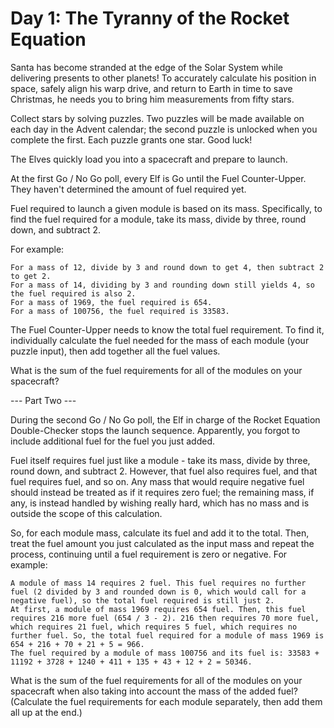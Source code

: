 # Day 1: The Tyranny of the Rocket Equation

Santa has become stranded at the edge of the Solar System while delivering 
presents to other planets! To accurately calculate his position in space, safely
align his warp drive, and return to Earth in time to save Christmas, he needs 
you to bring him measurements from fifty stars.

Collect stars by solving puzzles. Two puzzles will be made available on each day
in the Advent calendar; the second puzzle is unlocked when you complete the first.
Each puzzle grants one star. Good luck!

The Elves quickly load you into a spacecraft and prepare to launch.

At the first Go / No Go poll, every Elf is Go until the Fuel Counter-Upper.
They haven't determined the amount of fuel required yet.

Fuel required to launch a given module is based on its mass.
Specifically, to find the fuel required for a module, take its mass, divide by three, round down, and subtract 2.

For example:

    For a mass of 12, divide by 3 and round down to get 4, then subtract 2 to get 2.
    For a mass of 14, dividing by 3 and rounding down still yields 4, so the fuel required is also 2.
    For a mass of 1969, the fuel required is 654.
    For a mass of 100756, the fuel required is 33583.

The Fuel Counter-Upper needs to know the total fuel requirement.
To find it, individually calculate the fuel needed for the mass of each module
(your puzzle input), then add together all the fuel values.

What is the sum of the fuel requirements for all of the modules on your spacecraft?

--- Part Two ---

During the second Go / No Go poll, the Elf in charge of the Rocket Equation
Double-Checker stops the launch sequence. Apparently, you forgot to include
additional fuel for the fuel you just added.

Fuel itself requires fuel just like a module - take its mass, divide by three,
round down, and subtract 2. However, that fuel also requires fuel, and that
fuel requires fuel, and so on. Any mass that would require negative fuel should
instead be treated as if it requires zero fuel; the remaining mass, if any, is
instead handled by wishing really hard, which has no mass and is outside the
scope of this calculation.

So, for each module mass, calculate its fuel and add it to the total.
Then, treat the fuel amount you just calculated as the input mass and repeat the
process, continuing until a fuel requirement is zero or negative. For example:

    A module of mass 14 requires 2 fuel. This fuel requires no further fuel (2 divided by 3 and rounded down is 0, which would call for a negative fuel), so the total fuel required is still just 2.
    At first, a module of mass 1969 requires 654 fuel. Then, this fuel requires 216 more fuel (654 / 3 - 2). 216 then requires 70 more fuel, which requires 21 fuel, which requires 5 fuel, which requires no further fuel. So, the total fuel required for a module of mass 1969 is 654 + 216 + 70 + 21 + 5 = 966.
    The fuel required by a module of mass 100756 and its fuel is: 33583 + 11192 + 3728 + 1240 + 411 + 135 + 43 + 12 + 2 = 50346.

What is the sum of the fuel requirements for all of the modules on your spacecraft when also taking into account the mass of the added fuel? (Calculate the fuel requirements for each module separately, then add them all up at the end.)
